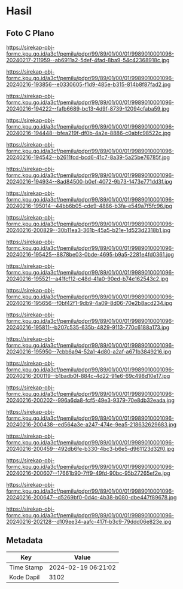 # Hasil

## Foto C Plano

https://sirekap-obj-formc.kpu.go.id/a3cf/pemilu/pdpr/99/89/01/00/01/9989010001096-20240217-211959--ab6911a2-5def-4fad-8ba9-54c42368918c.jpg

https://sirekap-obj-formc.kpu.go.id/a3cf/pemilu/pdpr/99/89/01/00/01/9989010001096-20240216-193856--e0330605-f1d9-485e-b315-814b8f87fad2.jpg

https://sirekap-obj-formc.kpu.go.id/a3cf/pemilu/pdpr/99/89/01/00/01/9989010001096-20240216-194222--fafb6689-bc13-4d9f-8739-12094cfaba59.jpg

https://sirekap-obj-formc.kpu.go.id/a3cf/pemilu/pdpr/99/89/01/00/01/9989010001096-20240216-194448--bfea219f-df0b-4a2e-8886-c0abfc98522c.jpg

https://sirekap-obj-formc.kpu.go.id/a3cf/pemilu/pdpr/99/89/01/00/01/9989010001096-20240216-194542--b2611fcd-bcd6-41c7-8a39-5a25be76785f.jpg

https://sirekap-obj-formc.kpu.go.id/a3cf/pemilu/pdpr/99/89/01/00/01/9989010001096-20240216-194934--8ad84500-b0ef-4072-9b73-1473e771dd3f.jpg

https://sirekap-obj-formc.kpu.go.id/a3cf/pemilu/pdpr/99/89/01/00/01/9989010001096-20240216-195014--44bb6b05-cde9-4886-b3fa-e549a7f5fc96.jpg

https://sirekap-obj-formc.kpu.go.id/a3cf/pemilu/pdpr/99/89/01/00/01/9989010001096-20240216-200829--30b11ea3-361b-45a5-b21e-1d523d2318b1.jpg

https://sirekap-obj-formc.kpu.go.id/a3cf/pemilu/pdpr/99/89/01/00/01/9989010001096-20240216-195425--8878be03-0bde-4695-b9a5-2281e4fd0361.jpg

https://sirekap-obj-formc.kpu.go.id/a3cf/pemilu/pdpr/99/89/01/00/01/9989010001096-20240216-195521--a41fcf12-c48d-41a0-90ed-b74e162543c2.jpg

https://sirekap-obj-formc.kpu.go.id/a3cf/pemilu/pdpr/99/89/01/00/01/9989010001096-20240216-195656--f0bf42f1-9db9-4a09-8d06-70e2b8acd234.jpg

https://sirekap-obj-formc.kpu.go.id/a3cf/pemilu/pdpr/99/89/01/00/01/9989010001096-20240216-195811--b207c535-635b-4829-9113-770c6188a173.jpg

https://sirekap-obj-formc.kpu.go.id/a3cf/pemilu/pdpr/99/89/01/00/01/9989010001096-20240216-195950--7cbb6a94-52a1-4d80-a2af-a671b3849216.jpg

https://sirekap-obj-formc.kpu.go.id/a3cf/pemilu/pdpr/99/89/01/00/01/9989010001096-20240216-200119--b1badb0f-884c-4d22-91e6-69c498d10e17.jpg

https://sirekap-obj-formc.kpu.go.id/a3cf/pemilu/pdpr/99/89/01/00/01/9989010001096-20240216-200202--996a6da8-fcf5-49e3-9379-70e8db32eada.jpg

https://sirekap-obj-formc.kpu.go.id/a3cf/pemilu/pdpr/99/89/01/00/01/9989010001096-20240216-200438--ed564a3e-a247-474e-9ea5-218632629683.jpg

https://sirekap-obj-formc.kpu.go.id/a3cf/pemilu/pdpr/99/89/01/00/01/9989010001096-20240216-200459--492db6fe-b330-4bc3-b6e5-d961123d32f0.jpg

https://sirekap-obj-formc.kpu.go.id/a3cf/pemilu/pdpr/99/89/01/00/01/9989010001096-20240216-200607--17661b90-7ff9-49fd-90bc-95b27265ef2e.jpg

https://sirekap-obj-formc.kpu.go.id/a3cf/pemilu/pdpr/99/89/01/00/01/9989010001096-20240216-200647--d5269bf0-0d4c-4b38-b080-dbe447f89678.jpg

https://sirekap-obj-formc.kpu.go.id/a3cf/pemilu/pdpr/99/89/01/00/01/9989010001096-20240216-202128--d109ee34-aafc-417f-b3c9-79ddd06e823e.jpg


## Metadata

| Key        | Value               |
| ---------- | ------------------- |
| Time Stamp | 2024-02-19 06:21:02 |
| Kode Dapil | 3102                |



